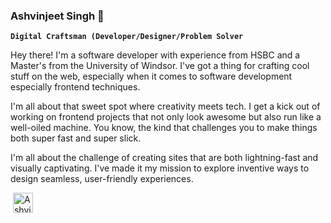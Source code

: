 ### Ashvinjeet Singh 👋


**`Digital Craftsman (Developer/Designer/Problem Solver`**

Hey there! I'm a software developer with experience from HSBC and a Master's from the University of Windsor. I've got a thing for crafting cool stuff on the web, especially when it comes to software development especially frontend techniques.

I'm all about that sweet spot where creativity meets tech. I get a kick out of working on frontend projects that not only look awesome but also run like a well-oiled machine. You know, the kind that challenges you to make things both super fast and super slick.

 I'm all about the challenge of creating sites that are both lightning-fast and visually captivating. I've made it my mission to explore inventive ways to design seamless, user-friendly experiences.


 <p align="left">
   <a href="www.linkedin.com/in/ashvinjeetsingh"><img src=""/></a>
   <a href="https://ashvinjeet.dev/"><img width="32px" alt="Ashvinjeet.dev" title="Ashvinjeet.dev" src="https://i.imgur.com/mVm29vK.png"></a>
   <a href="https://dribbble.com/AJ1998"></a>
 </p>
<!--
**AshvinjeetSingh/AshvinjeetSingh** is a ✨ _special_ ✨ repository because its `README.md` (this file) appears on your GitHub profile.

Here are some ideas to get you started:

- 🔭 I’m currently working on ...
- 🌱 I’m currently learning ...
- 👯 I’m looking to collaborate on ...
- 🤔 I’m looking for help with ...
- 💬 Ask me about ...
- 📫 How to reach me: ...
- 😄 Pronouns: ...
- ⚡ Fun fact: ...
-->
